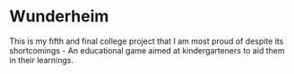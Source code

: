 # Wunderheim
This is my fifth and final college project that I am most proud of despite its shortcomings - An educational game aimed at kindergarteners to aid them in their learnings.
